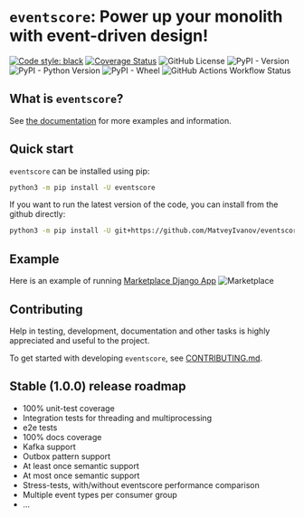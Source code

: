 `eventscore`: Power up your monolith with event-driven design!
=======================================

[![Code style: black](https://img.shields.io/badge/code%20style-black-000000.svg)](https://github.com/psf/black)
[![Coverage Status](https://coveralls.io/repos/github/MatveyIvanov/eventscore/badge.svg?branch=main)](https://coveralls.io/github/MatveyIvanov/eventscore?branch=main)
![GitHub License](https://img.shields.io/github/license/MatveyIvanov/eventscore)
![PyPI - Version](https://img.shields.io/pypi/v/eventscore)
![PyPI - Python Version](https://img.shields.io/pypi/pyversions/eventscore)
![PyPI - Wheel](https://img.shields.io/pypi/wheel/eventscore)
![GitHub Actions Workflow Status](https://img.shields.io/github/actions/workflow/status/MatveyIvanov/eventscore/testing.yml?branch=main)

What is `eventscore`?
-------------

See [the documentation](https://eventscore.readthedocs.io/en/latest/) for
more examples and information.

Quick start
-----------

`eventscore` can be installed using pip:

```bash
python3 -m pip install -U eventscore
```

If you want to run the latest version of the code, you can install from the
github directly:

```bash
python3 -m pip install -U git+https://github.com/MatveyIvanov/eventscore.git
```

Example
-------

Here is an example of running [Marketplace Django App](examples/marketplace)
![Marketplace](docs/_media/gif/marketplace.gif)

Contributing
------------

Help in testing, development, documentation and other tasks is
highly appreciated and useful to the project.

To get started with developing `eventscore`, see [CONTRIBUTING.md](CONTRIBUTING.md).

Stable (1.0.0) release roadmap
------------------------------

* 100% unit-test coverage
* Integration tests for threading and multiprocessing
* e2e tests
* 100% docs coverage
* Kafka support
* Outbox pattern support
* At least once semantic support
* At most once semantic support
* Stress-tests, with/without eventscore performance comparison
* Multiple event types per consumer group
* ...
